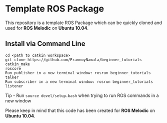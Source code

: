 # Template ROS Package

This repository is a template ROS Package which can be quickly cloned and used for **ROS Melodic** on **Ubuntu 10.04**. 

## Install via Command Line
```
cd <path to catkin workspace>
git clone https://github.com/PrannoyNamala/beginner_tutorials
catkin_make
roscore
Run publisher in a new terminal window: rosrun beginner_tutorials talker
Run subscriber in a new terminal window: rosrun beginner_tutorials listener
```
Tip - Run ```source devel/setup.bash``` when trying to run ROS commands in a new window

Please keep in mind that this code has been created for **ROS Melodic** on **Ubuntu 10.04**.
